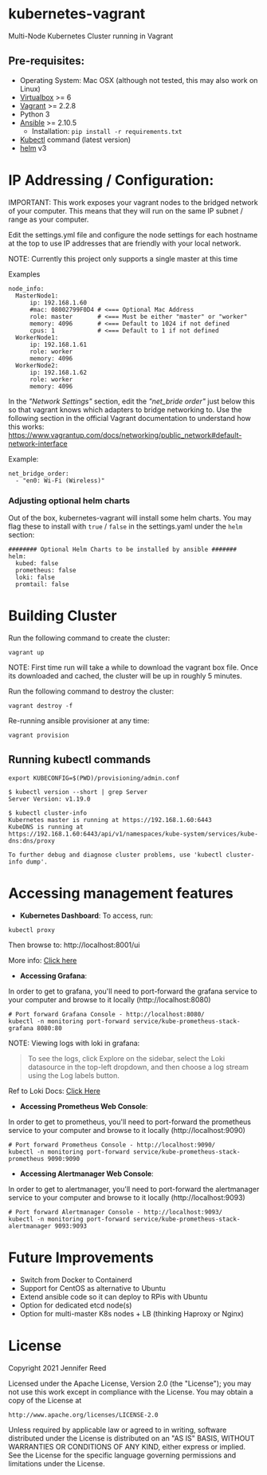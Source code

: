 # kubernetes-vagrant

Multi-Node Kubernetes Cluster running in Vagrant

## Pre-requisites:
* Operating System: Mac OSX (although not tested, this may also work on Linux)
* [Virtualbox](https://www.virtualbox.org/) >= 6
* [Vagrant](https://www.vagrantup.com/) >= 2.2.8
* Python 3
* [Ansible](https://docs.ansible.com/) >= 2.10.5
  * Installation:
  ``` pip install -r requirements.txt ```
* [Kubectl](https://kubernetes.io/docs/tasks/tools/) command (latest version)
* [helm](https://helm.sh/) v3

# IP Addressing / Configuration:
IMPORTANT: This work exposes your vagrant nodes to the bridged network of your computer. This means that they will run on the same IP subnet / range as your computer.

Edit the settings.yml file and configure the node settings for each hostname at the top to use IP addresses that are friendly with your local network.

NOTE: Currently this project only supports a single master at this time

Examples
```
node_info:
  MasterNode1:
      ip: 192.168.1.60
      #mac: 08002799F0D4 # <=== Optional Mac Address
      role: master       # <=== Must be either "master" or "worker"
      memory: 4096       # <=== Default to 1024 if not defined
      cpus: 1            # <=== Default to 1 if not defined
  WorkerNode1:
      ip: 192.168.1.61
      role: worker
      memory: 4096
  WorkerNode2:
      ip: 192.168.1.62
      role: worker
      memory: 4096
```

In the *"Network Settings"* section, edit the *"net_bride order"* just below this so that vagrant knows which adapters to bridge networking to. Use the following section in the official Vagrant documentation to understand how this works: https://www.vagrantup.com/docs/networking/public_network#default-network-interface

Example:
```
net_bridge_order:
  - "en0: Wi-Fi (Wireless)"
```

### Adjusting optional helm charts

Out of the box, kubernetes-vagrant will install some helm charts. You may flag these to install with `true` / `false` in the settings.yaml under the `helm` section:

```
######## Optional Helm Charts to be installed by ansible #######
helm:
  kubed: false
  prometheus: false
  loki: false
  promtail: false
```

# Building Cluster
Run the following command to create the cluster:
```
vagrant up
```
NOTE: First time run will take a while to download the vagrant box file. Once its downloaded and cached, the cluster will be up in roughly 5 minutes.

Run the following command to destroy the cluster:
```
vagrant destroy -f
```

Re-running ansible provisioner at any time:
```
vagrant provision
```

## Running kubectl commands

```
export KUBECONFIG=$(PWD)/provisioning/admin.conf
```

```
$ kubectl version --short | grep Server
Server Version: v1.19.0

$ kubectl cluster-info
Kubernetes master is running at https://192.168.1.60:6443
KubeDNS is running at https://192.168.1.60:6443/api/v1/namespaces/kube-system/services/kube-dns:dns/proxy

To further debug and diagnose cluster problems, use 'kubectl cluster-info dump'.
```

# Accessing management features

* **Kubernetes Dashboard**:
To access, run:
```
kubectl proxy
```

Then browse to: http://localhost:8001/ui

More info: [Click here](https://artifacthub.io/packages/helm/k8s-dashboard/kubernetes-dashboard#using-the-dashboard-with-kubectl-proxy)

* **Accessing Grafana**:

In order to get to grafana, you'll need to port-forward the grafana service to your computer and browse to it locally (http://localhost:8080)
```
# Port forward Grafana Console - http://localhost:8080/
kubectl -n monitoring port-forward service/kube-prometheus-stack-grafana 8080:80
```

NOTE: Viewing logs with loki in grafana:

> To see the logs, click Explore on the sidebar, select the Loki datasource in the top-left dropdown, and then choose a log stream using the Log labels button.

Ref to Loki Docs: [Click Here](https://grafana.com/docs/loki/latest/getting-started/grafana/#loki-in-grafana)

* **Accessing Prometheus Web Console**:

In order to get to prometheus, you'll need to port-forward the prometheus service to your computer and browse to it locally (http://localhost:9090)
```
# Port forward Prometheus Console - http://localhost:9090/
kubectl -n monitoring port-forward service/kube-prometheus-stack-prometheus 9090:9090
```

* **Accessing Alertmanager Web Console**:

In order to get to alertmanager, you'll need to port-forward the alertmanager service to your computer and browse to it locally (http://localhost:9093)
```
# Port forward Alertmanager Console - http://localhost:9093/
kubectl -n monitoring port-forward service/kube-prometheus-stack-alertmanager 9093:9093
```

# Future Improvements
* Switch from Docker to Containerd
* Support for CentOS as alternative to Ubuntu
* Extend ansible code so it can deploy to RPis with Ubuntu
* Option for dedicated etcd node(s)
* Option for multi-master K8s nodes + LB (thinking Haproxy or Nginx)


# License
Copyright 2021 Jennifer Reed

Licensed under the Apache License, Version 2.0 (the "License");
you may not use this work except in compliance with the License.
You may obtain a copy of the License at

    http://www.apache.org/licenses/LICENSE-2.0

Unless required by applicable law or agreed to in writing, software
distributed under the License is distributed on an "AS IS" BASIS,
WITHOUT WARRANTIES OR CONDITIONS OF ANY KIND, either express or implied.
See the License for the specific language governing permissions and
limitations under the License.
